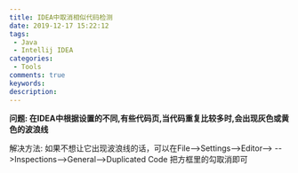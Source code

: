 ```yaml
---
title: IDEA中取消相似代码检测
date: 2019-12-17 15:22:12
tags: 
 - Java
 - Intellij IDEA
categories:
 - Tools
comments: true
keywords: 
description: 
---
```


**问题:
  在IDEA中根据设置的不同,有些代码页,当代码重复比较多时,会出现灰色或黄色的波浪线**

  解决方法:
  如果不想让它出现波浪线的话，可以在File-->Settings-->Editor-->
-->Inspections-->General-->Duplicated Code  把方框里的勾取消即可

